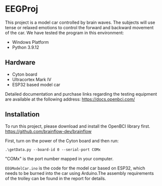 # EEGProj

This project is a model car controlled by brain waves. The subjects will use tense or relaxed emotions to control the forward and backward movement of the car. 
We have tested the program in this environment:
* Windows Platform
* Python 3.9.12

Hardware
------------
* Cyton board
* Ultracortex Mark IV
* ESP32 based model car

Detailed documentation and purchase links regarding the testing equipment are available at the following address: https://docs.openbci.com/

Installation
------------
To run this project, please download and install the OpenBCI library first. https://github.com/brainflow-dev/brainflow

First, turn on the power of the Cyton board and then run:
    <pre>```.\getData.py --board-id 0 --serial-port COMx```</pre>
"COMx" is the port number mapped in your computer.

`EEGModelCar.ino` is the code for the model car based on ESP32, which needs to be burned into the car using Arduino.The assembly requirements of the trolley can be found in the report for details.

